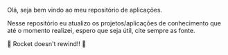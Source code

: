 Olá, seja bem vindo ao meu repositório de aplicações. 

Nesse repositório eu atualizo os projetos/aplicações de conhecimento que até o momento realizei, espero que seja útil, cite sempre as fonte.

:rocket: Rocket doesn't rewind!! :rocket:
